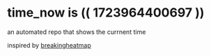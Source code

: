 # time_now is (( 1723964400697 ))

an automated repo that shows the currnent time

inspired by [breakingheatmap](https://github.com/breakingheatmap/breakingheatmap)